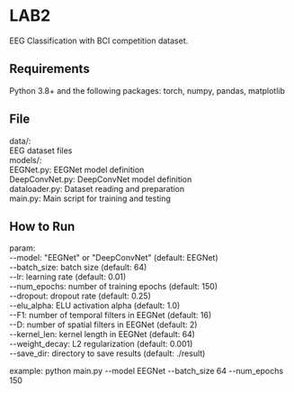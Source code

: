 # LAB2    
EEG Classification with BCI competition dataset.    

## Requirements
Python 3.8+ and the following packages: torch, numpy, pandas, matplotlib      

## File
data/:     
  EEG dataset files    
models/:    
  EEGNet.py: EEGNet model definition    
  DeepConvNet.py: DeepConvNet model definition    
dataloader.py: Dataset reading and preparation    
main.py: Main script for training and testing    


## How to Run
param:  
--model: "EEGNet" or "DeepConvNet" (default: EEGNet)    
--batch_size: batch size (default: 64)    
--lr: learning rate (default: 0.01)    
--num_epochs: number of training epochs (default: 150)    
--dropout: dropout rate (default: 0.25)    
--elu_alpha: ELU activation alpha (default: 1.0)    
--F1: number of temporal filters in EEGNet (default: 16)    
--D: number of spatial filters in EEGNet (default: 2)    
--kernel_len: kernel length in EEGNet (default: 64)    
--weight_decay: L2 regularization (default: 0.001)    
--save_dir: directory to save results (default: ./result)       

example: python main.py --model EEGNet --batch_size 64 --num_epochs 150






